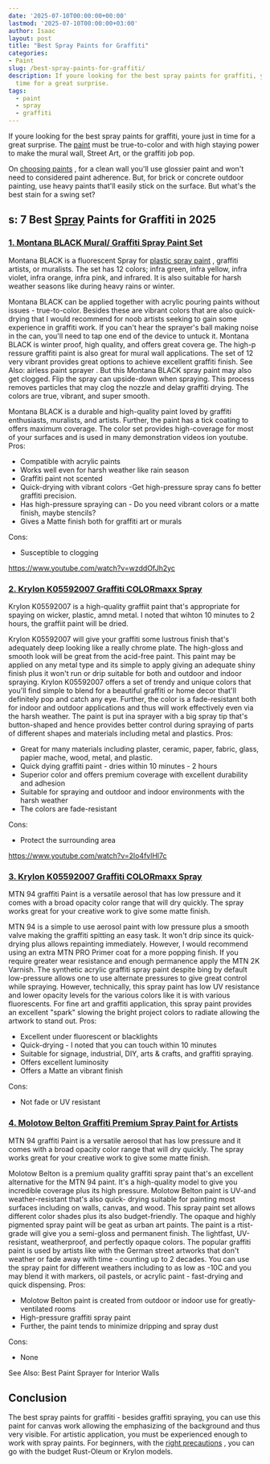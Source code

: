 ```yaml
---
date: '2025-07-10T00:00:00+00:00'
lastmod: '2025-07-10T00:00:00+03:00'
author: Isaac
layout: post
title: "Best Spray Paints for Graffiti"
categories:
- Paint
slug: /best-spray-paints-for-graffiti/
description: If youre looking for the best spray paints for graffiti, youre just in
  time for a great surprise.
tags: 
  - paint
  - spray
  - graffiti
---
```

If youre looking for the best spray paints for graffiti, youre just in time for a great surprise.
The [paint](/posts/best-spray-paint-for-glass/) must be true-to-color and with high staying power to make the
mural wall, Street Art, or the graffiti job pop.

On
[choosing paints](http://www.ced.berkeley.edu/downloads/pubs/facilities_mch/mch_spraypaint.pdf)
, for a clean wall you'll use glossier paint and won't need to considered paint adherence.
But, for brick or concrete outdoor painting, use heavy paints that'll easily stick on the surface. But
what's the best stain for a swing set?
## s: 7 Best [Spray](/posts/best-spray-paint-for-metal/) Paints for Graffiti in 2025
### [1. Montana BLACK Mural/ Graffiti Spray Paint Set](https://www.amazon.com/dp/B010GY2QWO/?tag=p-policy-20)
Montana BLACK is a fluorescent Spray for
[plastic spray paint](https://pestpolicy.com/best-spray-paints-for-plastic/)
, graffiti artists, or muralists. The set has 12 colors; infra green, infra yellow, infra violet, infra orange, infra pink, and infrared.
It is also suitable for harsh weather seasons like during heavy rains or winter.

Montana BLACK can be applied together with
acrylic pouring paints
without issues - true-to-color.
Besides these are vibrant colors that are also quick-drying that I would recommend for noob artists seeking to gain some experience in graffiti work.
If you can't hear the sprayer's ball making noise in the can, you'll need to tap one end of the device to untuck it. Montana BLACK is
winter proof, high quality, and offers great covera
ge.
The high-p
ressure
graffiti paint is also great for mural wall applications. The set of 12 very vibrant
provides great options to achieve excellent graffiti finish.
See Also:
airless paint sprayer
.
But this Montana BLACK spray paint may also get clogged. Flip the spray can upside-down when spraying. This process removes particles that may clog the nozzle and delay graffiti drying. The colors are true, vibrant, and super smooth.

Montana BLACK is a durable and high-quality paint loved by graffiti enthusiasts, muralists, and artists. Further, the paint has a tick coating to offers
maximum coverage. The color set provides high-coverage for most of your surfaces and is used in many demonstration videos ion youtube.
Pros:
- Compatible with acrylic paints
- Works well even for harsh weather like rain season
- Graffiti paint not scented
- Quick-drying with vibrant colors -Get high-pressure spray cans fo better graffiti precision.
- Has high-pressure spraying can - Do you need vibrant colors or a matte finish, maybe stencils?
- Gives a Matte finish both for graffiti art or murals

Cons:
- Susceptible to clogging

https://www.youtube.com/watch?v=wzddOfJh2yc
### [2. Krylon K05592007 Graffiti COLORmaxx Spray](https://www.amazon.com/dp/B07LFXGDWK/?tag=p-policy-20)
Krylon K05592007 is a high-quality graffiit paint that's appropriate for spaying on wicker, plastic, amnd metal. I noted that wihton 10 minutes to 2 hours, the graffiit paint will be dried.

Krylon K05592007 will give your graffiti some lustrous finish that's adequately deep looking like a really chrome plate. The high-gloss and smooth look will be great from the acid-free paint.
This paint may be applied on any metal type and its simple to apply giving an adequate shiny finish plus it won't run or drip suitable for both and outdoor and indoor spraying.
Krylon K05592007 offers a set of trendy and unique colors that you'll find simple to blend for a beautiful graffiti or home decor that'll definitely pop and catch any eye.
Further, the color is a fade-resistant both for indoor and outdoor applications and thus will work effectively even via the harsh weather.
The paint is put ina sprayer with a big spray tip that's button-shaped and hence provides better control during spraying of parts of different shapes and materials including metal and plastics.
Pros:
- Great for many materials including plaster, ceramic, paper, fabric, glass, papier mache, wood, metal, and plastic.
- Quick dying graffiti paint - dries within 10 minutes - 2 hours
- Superior color and offers premium coverage with excellent durability and adhesion
- Suitable for spraying and outdoor and indoor environments with the harsh weather
- The colors are fade-resistant

Cons:
- Protect the surrounding area

https://www.youtube.com/watch?v=2lo4fvlHl7c
### [3. Krylon K05592007 Graffiti COLORmaxx Spray](https://www.amazon.com/dp/B07LFXGDWK/?tag=p-policy-20)
MTN 94 graffiti Paint is a versatile aerosol that has low pressure and it comes with a broad opacity color range that will dry quickly. The spray works great for your creative work to give some matte finish.

MTN 94 is a simple to use aerosol paint with low pressure plus a smooth valve making the graffiti spitting an easy task. It won't drip since its quick-drying plus allows repainting immediately.
However, I would recommend using an extra MTN PRO Primer coat for a more popping finish. If you require greater wear resistance and enough permanence apply the MTN 2K Varnish.
The synthetic acrylic graffiti spray paint despite bing by default low-pressure allows one to use alternate pressures to give great control while spraying.
However, technically, this spray paint has low UV resistance and lower opacity levels for the various colors like it is with various fluorescents.
For fine art and graffiti application, this spray paint provides an excellent "spark" slowing the bright project colors to radiate allowing the artwork to stand out.
Pros:
- Excellent under fluorescent or blacklights
- Quick-drying - I noted that you can touch within 10 minutes
- Suitable for signage, industrial, DIY, arts & crafts, and graffiti spraying.
- Offers excellent luminosity
- Offers a Matte an vibrant finish

Cons:
- Not fade or UV resistant

### [4. Molotow Belton Graffiti Premium Spray Paint for Artists](https://www.amazon.com/dp/B07Q393KZX/?tag=p-policy-20)
MTN 94 graffiti Paint is a versatile aerosol that has low pressure and it comes with a broad opacity color range that will dry quickly. The spray works great for your creative work to give some matte finish.

Molotow Belton is a premium quality graffiti spray paint that's an
excellent alternative for the MTN 94 paint. It's a high-quality model to give you incredible coverage plus its high pressure.
Molotow Belton paint is
UV-and weather-resistant that's also
quick-
drying suitable for painting most surfaces including on walls,
canvas, and wood.
This spray paint set allows different color shades plus its also budget-friendly. The
opaque and highly pigmented spray paint will be geat as urban art paints.
The paint is a
rtist-grade will give you a
semi-gloss and permanent finish. The lightfast, UV-resistant, weatherproof, and perfectly opaque colors.
The popular graffiti paint is used by artists like with the German street artworks that don't weather or fade away with time - counting up to 2 decades.
You can use the spray paint for different weathers including to as low as -10C and you may blend it with markers, oil pastels, or acrylic paint - fast-drying and quick dispensing.
Pros:
- Molotow Belton paint is created from outdoor or indoor use for greatly-ventilated rooms
- High-pressure graffiti spray paint
- Further, the paint tends to minimize dripping and spray dust

Cons:
- None

See Also:
Best Paint Sprayer for Interior Walls
## Conclusion
The best spray paints for graffiti - besides graffiti spraying, you can use this paint for canvas work allowing the emphasizing of the background and thus very visible.
For artistic application, you must be experienced enough to work with spray paints. For beginners, with the
[right precautions](https://www.osha.gov/dts/maritime/sltc/ships/surfaceprep/spray_painting.html)
, you can go with the budget Rust-Oleum or Krylon models.
